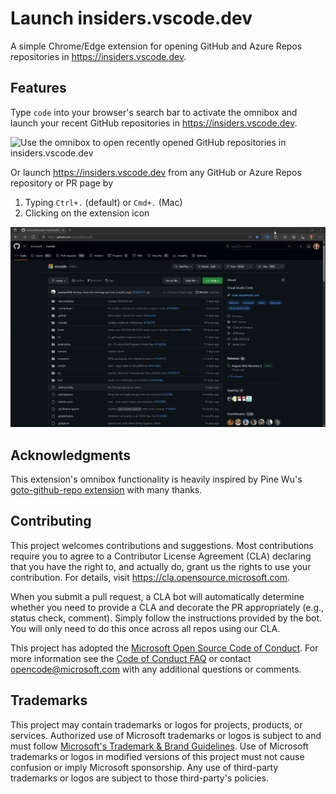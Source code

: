 # Launch insiders.vscode.dev

A simple Chrome/Edge extension for opening GitHub and Azure Repos repositories in https://insiders.vscode.dev.

## Features

Type `code` into your browser's search bar to activate the omnibox and launch your recent GitHub repositories in https://insiders.vscode.dev.

![Use the omnibox to open recently opened GitHub repositories in insiders.vscode.dev](./omnibox.gif)

Or launch https://insiders.vscode.dev from any GitHub or Azure Repos repository or PR page by
1. Typing `Ctrl+.` (default) or `Cmd+.` (Mac)
2. Clicking on the extension icon

![image](./launch.gif)

## Acknowledgments

This extension's omnibox functionality is heavily inspired by Pine Wu's [goto-github-repo extension](https://github.com/octref/goto-github-repo) with many thanks.

## Contributing

This project welcomes contributions and suggestions.  Most contributions require you to agree to a
Contributor License Agreement (CLA) declaring that you have the right to, and actually do, grant us
the rights to use your contribution. For details, visit https://cla.opensource.microsoft.com.

When you submit a pull request, a CLA bot will automatically determine whether you need to provide
a CLA and decorate the PR appropriately (e.g., status check, comment). Simply follow the instructions
provided by the bot. You will only need to do this once across all repos using our CLA.

This project has adopted the [Microsoft Open Source Code of Conduct](https://opensource.microsoft.com/codeofconduct/).
For more information see the [Code of Conduct FAQ](https://opensource.microsoft.com/codeofconduct/faq/) or
contact [opencode@microsoft.com](mailto:opencode@microsoft.com) with any additional questions or comments.

## Trademarks

This project may contain trademarks or logos for projects, products, or services. Authorized use of Microsoft 
trademarks or logos is subject to and must follow 
[Microsoft's Trademark & Brand Guidelines](https://www.microsoft.com/en-us/legal/intellectualproperty/trademarks/usage/general).
Use of Microsoft trademarks or logos in modified versions of this project must not cause confusion or imply Microsoft sponsorship.
Any use of third-party trademarks or logos are subject to those third-party's policies.